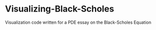 # Visualizing-Black-Scholes
Visualization code written for a PDE essay on the Black-Scholes Equation
